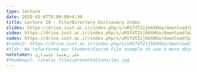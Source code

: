 ```yaml
---
type: lecture
date: 2020-03-07T8:00:00+4:30
title: Lecture 10 - File/Directory Dictionary Index
slides: https://drive.iust.ac.ir/index.php/s/uRSfdTZzjb6XHUa/download?path=%2FSlides&files=S10.pdf
video: https://drive.iust.ac.ir/index.php/s/uRSfdTZzjb6XHUa/download?path=%2FVideos&files=S10.mp4
codes: https://drive.iust.ac.ir/index.php/s/uRSfdTZzjb6XHUa/download?path=%2FCodes&files=S10.zip
#codes2: https://drive.iust.ac.ir/index.php/s/uRSfdTZzjb6XHUa/download?path=%2FCodes&files=lab2.zip
#tldr: We refactored our Student/Course File example to use a more object oriented design and approach. We also introduced static functions and variables.
notetaker: علی رهنما علمداری
#thumbnail: /static_files/presentations/lec.jpg
---
```

